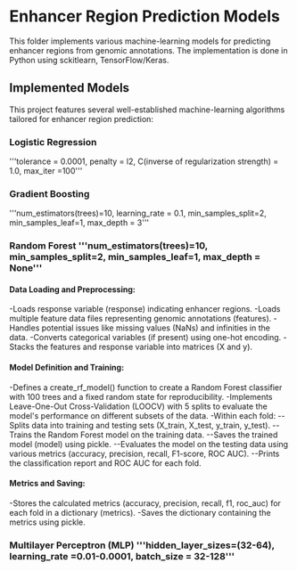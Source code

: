 # Enhancer Region Prediction Models

This folder implements various machine-learning models for predicting enhancer regions from genomic annotations. 
The implementation is done in Python using sckitlearn, TensorFlow/Keras.

## Implemented Models 

This project features several well-established machine-learning algorithms tailored for enhancer region prediction: 
### Logistic Regression 
'''tolerance = 0.0001, penalty = l2, C(inverse of regularization strength) = 1.0, max_iter =100'''

### Gradient Boosting 
'''num_estimators(trees)=10, learning_rate = 0.1, min_samples_split=2, min_samples_leaf=1, max_depth = 3'''

### Random Forest '''num_estimators(trees)=10, min_samples_split=2, min_samples_leaf=1, max_depth = None'''

#### Data Loading and Preprocessing:
-Loads response variable (response) indicating enhancer regions.
-Loads multiple feature data files representing genomic annotations (features).
-Handles potential issues like missing values (NaNs) and infinities in the data.
-Converts categorical variables (if present) using one-hot encoding.
-Stacks the features and response variable into matrices (X and y).

#### Model Definition and Training:
-Defines a create_rf_model() function to create a Random Forest classifier with 100 trees and a fixed random state for reproducibility.
-Implements Leave-One-Out Cross-Validation (LOOCV) with 5 splits to evaluate the model's performance on different subsets of the data.
-Within each fold:
--Splits data into training and testing sets (X_train, X_test, y_train, y_test).
--Trains the Random Forest model on the training data.
--Saves the trained model (model) using pickle.
--Evaluates the model on the testing data using various metrics (accuracy, precision, recall, F1-score, ROC AUC).
--Prints the classification report and ROC AUC for each fold.

#### Metrics and Saving:
-Stores the calculated metrics (accuracy, precision, recall, f1, roc_auc) for each fold in a dictionary (metrics).
-Saves the dictionary containing the metrics using pickle.

### Multilayer Perceptron (MLP) '''hidden_layer_sizes=(32-64), learning_rate =0.01-0.0001, batch_size = 32-128'''
